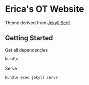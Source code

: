 # Erica's OT Website

Theme derived from [Jekyll Serif](https://github.com/zerostaticthemes/jekyll-serif-theme).

## Getting Started

Get all dependencies
```sh
bundle
```

Serve
```sh
bundle exec jekyll serve
```
